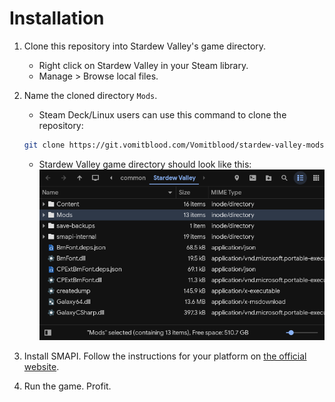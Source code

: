 # Installation

1. Clone this repository into Stardew Valley's game directory.

   - Right click on Stardew Valley in your Steam library.
   - Manage > Browse local files.

2. Name the cloned directory `Mods`.

   - Steam Deck/Linux users can use this command to clone the repository:

   ```sh
   git clone https://git.vomitblood.com/Vomitblood/stardew-valley-mods.git Mods
   ```

   - Stardew Valley game directory should look like this:
     ![screenshot](assets/screenshot.png)

3. Install SMAPI. Follow the instructions for your platform on [the official website](https://smapi.io/).
4. Run the game. Profit.
